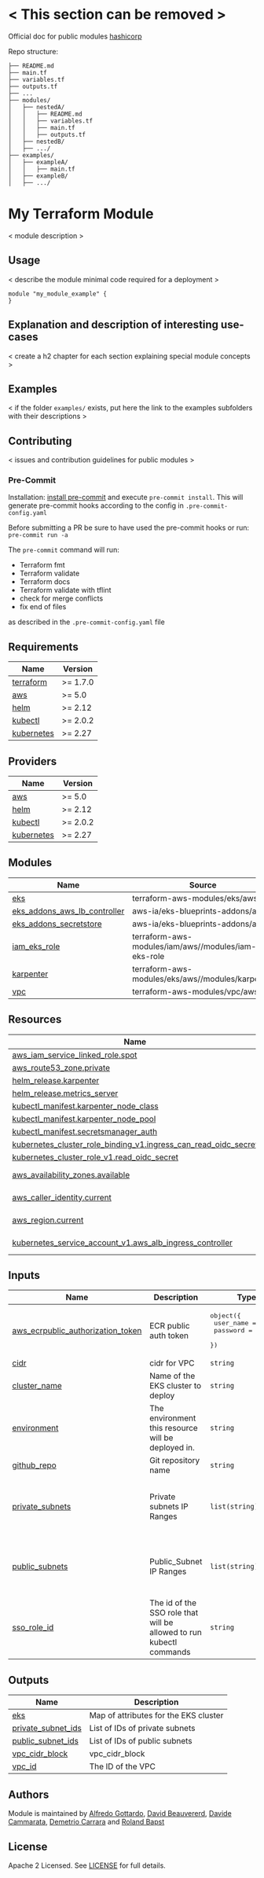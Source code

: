 # < This section can be removed >

Official doc for public modules [hashicorp](https://developer.hashicorp.com/terraform/registry/modules/publish)

Repo structure:

```
├── README.md
├── main.tf
├── variables.tf
├── outputs.tf
├── ...
├── modules/
│   ├── nestedA/
│   │   ├── README.md
│   │   ├── variables.tf
│   │   ├── main.tf
│   │   ├── outputs.tf
│   ├── nestedB/
│   ├── .../
├── examples/
│   ├── exampleA/
│   │   ├── main.tf
│   ├── exampleB/
│   ├── .../
```

# My Terraform Module

< module description >

## Usage

< describe the module minimal code required for a deployment >

```hcl
module "my_module_example" {
}
```

## Explanation and description of interesting use-cases

< create a h2 chapter for each section explaining special module concepts >

## Examples

< if the folder `examples/` exists, put here the link to the examples subfolders with their descriptions >

## Contributing

< issues and contribution guidelines for public modules >

### Pre-Commit

Installation: [install pre-commit](https://pre-commit.com/) and execute `pre-commit install`. This will generate pre-commit hooks according to the config in `.pre-commit-config.yaml`

Before submitting a PR be sure to have used the pre-commit hooks or run: `pre-commit run -a`

The `pre-commit` command will run:

- Terraform fmt
- Terraform validate
- Terraform docs
- Terraform validate with tflint
- check for merge conflicts
- fix end of files

as described in the `.pre-commit-config.yaml` file

<!-- BEGINNING OF PRE-COMMIT-TERRAFORM DOCS HOOK -->
## Requirements

| Name | Version |
|------|---------|
| <a name="requirement_terraform"></a> [terraform](#requirement\_terraform) | >= 1.7.0 |
| <a name="requirement_aws"></a> [aws](#requirement\_aws) | >= 5.0 |
| <a name="requirement_helm"></a> [helm](#requirement\_helm) | >= 2.12 |
| <a name="requirement_kubectl"></a> [kubectl](#requirement\_kubectl) | >= 2.0.2 |
| <a name="requirement_kubernetes"></a> [kubernetes](#requirement\_kubernetes) | >= 2.27 |

## Providers

| Name | Version |
|------|---------|
| <a name="provider_aws"></a> [aws](#provider\_aws) | >= 5.0 |
| <a name="provider_helm"></a> [helm](#provider\_helm) | >= 2.12 |
| <a name="provider_kubectl"></a> [kubectl](#provider\_kubectl) | >= 2.0.2 |
| <a name="provider_kubernetes"></a> [kubernetes](#provider\_kubernetes) | >= 2.27 |

## Modules

| Name | Source | Version |
|------|--------|---------|
| <a name="module_eks"></a> [eks](#module\_eks) | terraform-aws-modules/eks/aws | 20.8.3 |
| <a name="module_eks_addons_aws_lb_controller"></a> [eks\_addons\_aws\_lb\_controller](#module\_eks\_addons\_aws\_lb\_controller) | aws-ia/eks-blueprints-addons/aws | ~> 1.0 |
| <a name="module_eks_addons_secretstore"></a> [eks\_addons\_secretstore](#module\_eks\_addons\_secretstore) | aws-ia/eks-blueprints-addons/aws | ~> 1.0 |
| <a name="module_iam_eks_role"></a> [iam\_eks\_role](#module\_iam\_eks\_role) | terraform-aws-modules/iam/aws//modules/iam-eks-role | ~> 5.32 |
| <a name="module_karpenter"></a> [karpenter](#module\_karpenter) | terraform-aws-modules/eks/aws//modules/karpenter | n/a |
| <a name="module_vpc"></a> [vpc](#module\_vpc) | terraform-aws-modules/vpc/aws | ~> 5.0 |

## Resources

| Name | Type |
|------|------|
| [aws_iam_service_linked_role.spot](https://registry.terraform.io/providers/hashicorp/aws/latest/docs/resources/iam_service_linked_role) | resource |
| [aws_route53_zone.private](https://registry.terraform.io/providers/hashicorp/aws/latest/docs/resources/route53_zone) | resource |
| [helm_release.karpenter](https://registry.terraform.io/providers/hashicorp/helm/latest/docs/resources/release) | resource |
| [helm_release.metrics_server](https://registry.terraform.io/providers/hashicorp/helm/latest/docs/resources/release) | resource |
| [kubectl_manifest.karpenter_node_class](https://registry.terraform.io/providers/alekc/kubectl/latest/docs/resources/manifest) | resource |
| [kubectl_manifest.karpenter_node_pool](https://registry.terraform.io/providers/alekc/kubectl/latest/docs/resources/manifest) | resource |
| [kubectl_manifest.secretsmanager_auth](https://registry.terraform.io/providers/alekc/kubectl/latest/docs/resources/manifest) | resource |
| [kubernetes_cluster_role_binding_v1.ingress_can_read_oidc_secret](https://registry.terraform.io/providers/hashicorp/kubernetes/latest/docs/resources/cluster_role_binding_v1) | resource |
| [kubernetes_cluster_role_v1.read_oidc_secret](https://registry.terraform.io/providers/hashicorp/kubernetes/latest/docs/resources/cluster_role_v1) | resource |
| [aws_availability_zones.available](https://registry.terraform.io/providers/hashicorp/aws/latest/docs/data-sources/availability_zones) | data source |
| [aws_caller_identity.current](https://registry.terraform.io/providers/hashicorp/aws/latest/docs/data-sources/caller_identity) | data source |
| [aws_region.current](https://registry.terraform.io/providers/hashicorp/aws/latest/docs/data-sources/region) | data source |
| [kubernetes_service_account_v1.aws_alb_ingress_controller](https://registry.terraform.io/providers/hashicorp/kubernetes/latest/docs/data-sources/service_account_v1) | data source |

## Inputs

| Name | Description | Type | Default | Required |
|------|-------------|------|---------|:--------:|
| <a name="input_aws_ecrpublic_authorization_token"></a> [aws\_ecrpublic\_authorization\_token](#input\_aws\_ecrpublic\_authorization\_token) | ECR public auth token | <pre>object({<br>    user_name = string<br>    password  = string<br>  })</pre> | n/a | yes |
| <a name="input_cidr"></a> [cidr](#input\_cidr) | cidr for VPC | `string` | `"10.0.0.0/16"` | no |
| <a name="input_cluster_name"></a> [cluster\_name](#input\_cluster\_name) | Name of the EKS cluster to deploy | `string` | n/a | yes |
| <a name="input_environment"></a> [environment](#input\_environment) | The environment this resource will be deployed in. | `string` | n/a | yes |
| <a name="input_github_repo"></a> [github\_repo](#input\_github\_repo) | Git repository name | `string` | n/a | yes |
| <a name="input_private_subnets"></a> [private\_subnets](#input\_private\_subnets) | Private subnets IP Ranges | `list(string)` | <pre>[<br>  "10.0.16.0/20",<br>  "10.0.32.0/20",<br>  "10.0.48.0/20"<br>]</pre> | no |
| <a name="input_public_subnets"></a> [public\_subnets](#input\_public\_subnets) | Public\_Subnet IP Ranges | `list(string)` | <pre>[<br>  "10.0.112.0/20",<br>  "10.0.128.0/20",<br>  "10.0.144.0/20"<br>]</pre> | no |
| <a name="input_sso_role_id"></a> [sso\_role\_id](#input\_sso\_role\_id) | The id of the SSO role that will be allowed to run kubectl commands | `string` | n/a | yes |

## Outputs

| Name | Description |
|------|-------------|
| <a name="output_eks"></a> [eks](#output\_eks) | Map of attributes for the EKS cluster |
| <a name="output_private_subnet_ids"></a> [private\_subnet\_ids](#output\_private\_subnet\_ids) | List of IDs of private subnets |
| <a name="output_public_subnet_ids"></a> [public\_subnet\_ids](#output\_public\_subnet\_ids) | List of IDs of public subnets |
| <a name="output_vpc_cidr_block"></a> [vpc\_cidr\_block](#output\_vpc\_cidr\_block) | vpc\_cidr\_block |
| <a name="output_vpc_id"></a> [vpc\_id](#output\_vpc\_id) | The ID of the VPC |
<!-- END OF PRE-COMMIT-TERRAFORM DOCS HOOK -->

## Authors

Module is maintained by [Alfredo Gottardo](https://github.com/AlfGot), [David Beauvererd](https://github.com/Davidoutz), [Davide Cammarata](https://github.com/DCamma), [Demetrio Carrara](https://github.com/sgametrio) and [Roland Bapst](https://github.com/rbapst-tamedia)

## License

Apache 2 Licensed. See [LICENSE](< link to license file >) for full details.
